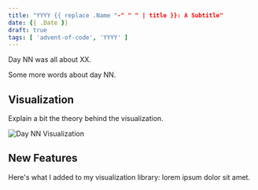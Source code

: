 ```yaml
---
title: "YYYY {{ replace .Name "-" " " | title }}: A Subtitle"
date: {{ .Date }}
draft: true
tags: [ 'advent-of-code', 'YYYY' ]
---
```

Day NN was all about XX.

<!--more-->

Some more words about day NN.

## Visualization

Explain a bit the theory behind the visualization.

![Day NN Visualization](/images/YYYY-dayDD.gif)

## New Features

Here's what I added to my visualization library: lorem ipsum dolor sit amet.
